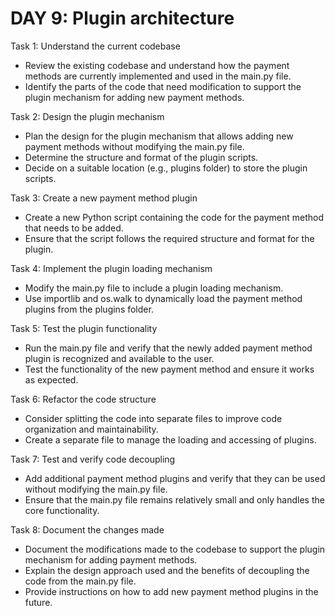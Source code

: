 # DAY 9: Plugin architecture

Task 1: Understand the current codebase

- Review the existing codebase and understand how the payment methods are currently implemented and used in the main.py file.
- Identify the parts of the code that need modification to support the plugin mechanism for adding new payment methods.

Task 2: Design the plugin mechanism

- Plan the design for the plugin mechanism that allows adding new payment methods without modifying the main.py file.
- Determine the structure and format of the plugin scripts.
- Decide on a suitable location (e.g., plugins folder) to store the plugin scripts.

Task 3: Create a new payment method plugin

- Create a new Python script containing the code for the payment method that needs to be added.
- Ensure that the script follows the required structure and format for the plugin.

Task 4: Implement the plugin loading mechanism

- Modify the main.py file to include a plugin loading mechanism.
- Use importlib and os.walk to dynamically load the payment method plugins from the plugins folder.

Task 5: Test the plugin functionality

- Run the main.py file and verify that the newly added payment method plugin is recognized and available to the user.
- Test the functionality of the new payment method and ensure it works as expected.

Task 6: Refactor the code structure

- Consider splitting the code into separate files to improve code organization and maintainability.
- Create a separate file to manage the loading and accessing of plugins.

Task 7: Test and verify code decoupling

- Add additional payment method plugins and verify that they can be used without modifying the main.py file.
- Ensure that the main.py file remains relatively small and only handles the core functionality.

Task 8: Document the changes made

- Document the modifications made to the codebase to support the plugin mechanism for adding payment methods.
- Explain the design approach used and the benefits of decoupling the code from the main.py file.
- Provide instructions on how to add new payment method plugins in the future.
